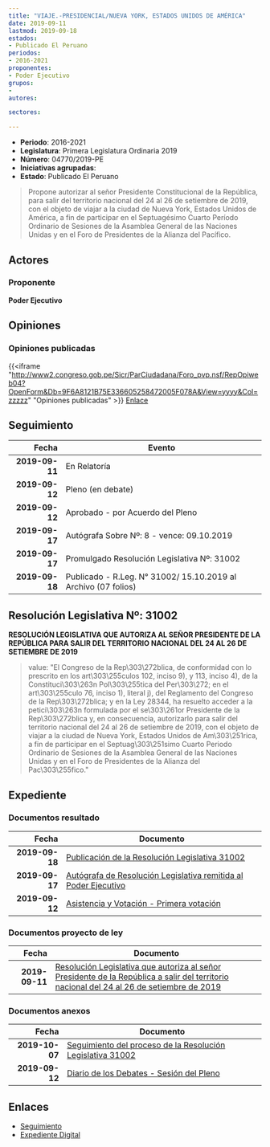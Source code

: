```yaml
---
title: "VIAJE.-PRESIDENCIAL/NUEVA YORK, ESTADOS UNIDOS DE AMÉRICA"
date: 2019-09-11
lastmod: 2019-09-18
estados:
- Publicado El Peruano
periodos:
- 2016-2021
proponentes:
- Poder Ejecutivo
grupos:
- 
autores:

sectores:

---
```

- **Periodo**: 2016-2021
- **Legislatura**: Primera Legislatura Ordinaria 2019
- **Número**: 04770/2019-PE
- **Iniciativas agrupadas**: 
- **Estado**: Publicado El Peruano

> Propone autorizar al señor Presidente Constitucional de la República, para salir del territorio nacional del 24 al 26 de setiembre de 2019, con el objeto de viajar a la ciudad de Nueva York, Estados Unidos de América, a fin de participar en el Septuagésimo Cuarto Período Ordinario de Sesiones de la Asamblea General de las Naciones Unidas y en el Foro de Presidentes de la Alianza del Pacífico.


## Actores

### Proponente

**Poder Ejecutivo**

## Opiniones

### Opiniones publicadas

{{<iframe "http://www2.congreso.gob.pe/Sicr/ParCiudadana/Foro_pvp.nsf/RepOpiweb04?OpenForm&Db=9F6A8121B75E336605258472005F078A&View=yyyy&Col=zzzzz" "Opiniones publicadas" >}}
[Enlace](http://www2.congreso.gob.pe/Sicr/ParCiudadana/Foro_pvp.nsf/RepOpiweb04?OpenForm&Db=9F6A8121B75E336605258472005F078A&View=yyyy&Col=zzzzz)


## Seguimiento

| Fecha | Evento |
|------:|--------|
| **2019-09-11** | En Relatoría |
| **2019-09-12** | Pleno (en debate) |
| **2019-09-12** | Aprobado - por Acuerdo del Pleno |
| **2019-09-17** | Autógrafa Sobre Nº: 8 - vence: 09.10.2019 |
| **2019-09-17** | Promulgado Resolución Legislativa Nº: 31002 |
| **2019-09-18** | Publicado - R.Leg. N° 31002/ 15.10.2019 al Archivo (07 folios) |

## Resolución Legislativa Nº: 31002

**RESOLUCIÓN LEGISLATIVA QUE AUTORIZA AL SEÑOR PRESIDENTE DE LA REPÚBLICA PARA SALIR DEL TERRITORIO NACIONAL DEL 24 AL 26 DE SETIEMBRE DE 2019**

> value: "El Congreso de la Rep\303\272blica, de conformidad con lo prescrito en los art\303\255culos 102, inciso 9), y 113, inciso 4), de la Constituci\303\263n Pol\303\255tica del Per\303\272; en el art\303\255culo 76, inciso 1), literal j), del Reglamento del Congreso de la Rep\303\272blica; y en la Ley 28344, ha resuelto acceder a la petici\303\263n formulada por el se\303\261or Presidente de la Rep\303\272blica y, en consecuencia, autorizarlo para salir del territorio nacional del 24 al 26 de setiembre de 2019, con el objeto de viajar a la ciudad de Nueva York, Estados Unidos de Am\303\251rica, a fin de participar en el Septuag\303\251simo Cuarto Periodo Ordinario de Sesiones de la Asamblea General de las Naciones Unidas y en el Foro de Presidentes de la Alianza del Pac\303\255fico."


## Expediente

### Documentos resultado

| Fecha | Documento |
|------:|-----------|
| **2019-09-18** | [Publicación de la Resolución Legislativa 31002](http://www.leyes.congreso.gob.pe/Documentos/2016_2021/ADLP/Normas_Legales/31002-RLG.pdf) |
| **2019-09-17** | [Autógrafa de Resolución Legislativa remitida al Poder Ejecutivo](http://www.leyes.congreso.gob.pe/Documentos/2016_2021/ADLP/Texto_Aprobado/AU0477020190917.pdf) |
| **2019-09-12** | [Asistencia y Votación - Primera votación](http://www.leyes.congreso.gob.pe/Documentos/2016_2021/Asistencia_y_Votacion/Proyectos_de_Ley/AV0477020190912.pdf) |

### Documentos proyecto de ley

| Fecha | Documento |
|------:|-----------|
| **2019-09-11** | [Resolución Legislativa que autoriza al señor Presidente de la República a salir del territorio nacional del 24 al 26 de setiembre de 2019](http://www.leyes.congreso.gob.pe/Documentos/2016_2021/Proyectos_de_Ley_y_de_Resoluciones_Legislativas/PL0477020190911..pdf) |

### Documentos anexos

| Fecha | Documento |
|------:|-----------|
| **2019-10-07** | [Seguimiento del proceso de la Resolución Legislativa 31002](http://www.leyes.congreso.gob.pe/Documentos/2016_2021/Seguimiento_de_Proyectos_de_Ley/04770PL20191007.pdf) |
| **2019-09-12** | [Diario de los Debates - Sesión del Pleno](http://www2.congreso.gob.pe/Sicr/DiarioDebates/Publicad.nsf/SesionesPleno/05256D6E0073DFE905258474000ED4E1/$FILE/PLO-2019-10.pdf) |

## Enlaces

- [Seguimiento](http://www2.congreso.gob.pe/Sicr/TraDocEstProc/CLProLey2016.nsf/f7fff46988ca05b1052578e100829cc7/4d337ccc5bbe07e20525847200807cd7?OpenDocument)
- [Expediente Digital](http://www2.congreso.gob.pe/Sicr/TraDocEstProc/Expvirt_2011.nsf/visbusqptramdoc1621/04770?opendocument)

